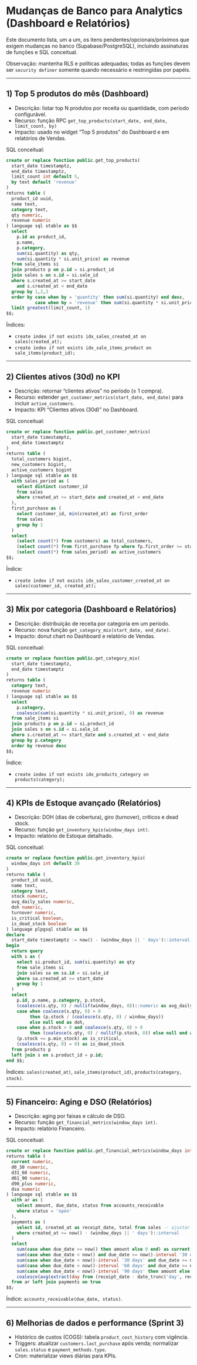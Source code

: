 # Mudanças de Banco para Analytics (Dashboard e Relatórios)

Este documento lista, um a um, os itens pendentes/opcionais/próximos que exigem mudanças no banco (Supabase/PostgreSQL), incluindo assinaturas de funções e SQL conceitual.

Observação: mantenha RLS e políticas adequadas; todas as funções devem ser `security definer` somente quando necessário e restringidas por papéis.

---

## 1) Top 5 produtos do mês (Dashboard)

- Descrição: listar top N produtos por receita ou quantidade, com período configurável.
- Recurso: função RPC `get_top_products(start_date, end_date, limit_count, by)`
- Impacto: usado no widget “Top 5 produtos” do Dashboard e em relatórios de Vendas.

SQL conceitual:
```sql
create or replace function public.get_top_products(
  start_date timestamptz,
  end_date timestamptz,
  limit_count int default 5,
  by text default 'revenue'
)
returns table (
  product_id uuid,
  name text,
  category text,
  qty numeric,
  revenue numeric
) language sql stable as $$
  select
    p.id as product_id,
    p.name,
    p.category,
    sum(si.quantity) as qty,
    sum(si.quantity * si.unit_price) as revenue
  from sale_items si
  join products p on p.id = si.product_id
  join sales s on s.id = si.sale_id
  where s.created_at >= start_date
    and s.created_at < end_date
  group by 1,2,3
  order by case when by = 'quantity' then sum(si.quantity) end desc,
           case when by = 'revenue' then sum(si.quantity * si.unit_price) end desc
  limit greatest(limit_count, 1)
$$;
```

Índices:
- `create index if not exists idx_sales_created_at on sales(created_at);`
- `create index if not exists idx_sale_items_product on sale_items(product_id);`

---

## 2) Clientes ativos (30d) no KPI

- Descrição: retornar “clientes ativos” no período (≥ 1 compra).
- Recurso: estender `get_customer_metrics(start_date, end_date)` para incluir `active_customers`.
- Impacto: KPI “Clientes ativos (30d)” no Dashboard.

SQL conceitual:
```sql
create or replace function public.get_customer_metrics(
  start_date timestamptz,
  end_date timestamptz
)
returns table (
  total_customers bigint,
  new_customers bigint,
  active_customers bigint
) language sql stable as $$
  with sales_period as (
    select distinct customer_id
    from sales
    where created_at >= start_date and created_at < end_date
  ),
  first_purchase as (
    select customer_id, min(created_at) as first_order
    from sales
    group by 1
  )
  select
    (select count(*) from customers) as total_customers,
    (select count(*) from first_purchase fp where fp.first_order >= start_date and fp.first_order < end_date) as new_customers,
    (select count(*) from sales_period) as active_customers
$$;
```

Índice:
- `create index if not exists idx_sales_customer_created_at on sales(customer_id, created_at);`

---

## 3) Mix por categoria (Dashboard e Relatórios)

- Descrição: distribuição de receita por categoria em um período.
- Recurso: nova função `get_category_mix(start_date, end_date)`.
- Impacto: donut chart no Dashboard e relatório de Vendas.

SQL conceitual:
```sql
create or replace function public.get_category_mix(
  start_date timestamptz,
  end_date timestamptz
)
returns table (
  category text,
  revenue numeric
) language sql stable as $$
  select
    p.category,
    coalesce(sum(si.quantity * si.unit_price), 0) as revenue
  from sale_items si
  join products p on p.id = si.product_id
  join sales s on s.id = si.sale_id
  where s.created_at >= start_date and s.created_at < end_date
  group by p.category
  order by revenue desc
$$;
```

Índice:
- `create index if not exists idx_products_category on products(category);`

---

## 4) KPIs de Estoque avançado (Relatórios)

- Descrição: DOH (dias de cobertura), giro (turnover), críticos e dead stock.
- Recurso: função `get_inventory_kpis(window_days int)`.
- Impacto: relatório de Estoque detalhado.

SQL conceitual:
```sql
create or replace function public.get_inventory_kpis(
  window_days int default 30
)
returns table (
  product_id uuid,
  name text,
  category text,
  stock numeric,
  avg_daily_sales numeric,
  doh numeric,
  turnover numeric,
  is_critical boolean,
  is_dead_stock boolean
) language plpgsql stable as $$
declare
  start_date timestamptz := now() - (window_days || ' days')::interval;
begin
  return query
  with s as (
    select si.product_id, sum(si.quantity) as qty
    from sale_items si
    join sales sa on sa.id = si.sale_id
    where sa.created_at >= start_date
    group by 1
  )
  select
    p.id, p.name, p.category, p.stock,
    (coalesce(s.qty, 0) / nullif(window_days, 0))::numeric as avg_daily_sales,
    case when coalesce(s.qty, 0) > 0
         then (p.stock / (coalesce(s.qty, 0) / window_days))
         else null end as doh,
    case when p.stock > 0 and coalesce(s.qty, 0) > 0
         then (coalesce(s.qty, 0) / nullif(p.stock, 0)) else null end as turnover,
    (p.stock <= p.min_stock) as is_critical,
    (coalesce(s.qty, 0) = 0) as is_dead_stock
  from products p
  left join s on s.product_id = p.id;
end $$;
```

Índices: `sales(created_at)`, `sale_items(product_id)`, `products(category, stock)`.

---

## 5) Financeiro: Aging e DSO (Relatórios)

- Descrição: aging por faixas e cálculo de DSO.
- Recurso: função `get_financial_metrics(window_days int)`.
- Impacto: relatório Financeiro.

SQL conceitual:
```sql
create or replace function public.get_financial_metrics(window_days int default 90)
returns table (
  current numeric,
  d0_30 numeric,
  d31_60 numeric,
  d61_90 numeric,
  d90_plus numeric,
  dso numeric
) language sql stable as $$
  with ar as (
    select amount, due_date, status from accounts_receivable
    where status = 'open'
  ),
  payments as (
    select id, created_at as receipt_date, total from sales -- ajustar à sua origem de recebimento real
    where created_at >= now() - (window_days || ' days')::interval
  )
  select
    sum(case when due_date >= now() then amount else 0 end) as current,
    sum(case when due_date < now() and due_date >= now()-interval '30 days' then amount else 0 end) as d0_30,
    sum(case when due_date < now()-interval '30 days' and due_date >= now()-interval '60 days' then amount else 0 end) as d31_60,
    sum(case when due_date < now()-interval '60 days' and due_date >= now()-interval '90 days' then amount else 0 end) as d61_90,
    sum(case when due_date < now()-interval '90 days' then amount else 0 end) as d90_plus,
    coalesce(avg(extract(day from (receipt_date - date_trunc('day', receipt_date)))), 0) as dso
  from ar left join payments on true
$$;
```

Índice: `accounts_receivable(due_date, status)`.

---

## 6) Melhorias de dados e performance (Sprint 3)

- Histórico de custos (COGS): tabela `product_cost_history` com vigência.
- Triggers: atualizar `customers.last_purchase` após venda; normalizar `sales.status` e `payment_methods.type`.
- Cron: materializar views diárias para KPIs.

